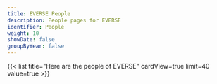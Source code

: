 ```yaml
---
title: EVERSE People
description: People pages for EVERSE
identifier: People
weight: 10
showDate: false
groupByYear: false
---
```


{{< list title="Here are the people of EVERSE" cardView=true limit=40 value=true  >}}

